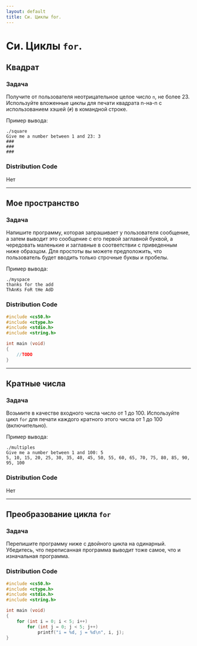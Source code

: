 ```yaml
---
layout: default
title: Си. Циклы for.
---
```


# Си. Циклы `for`.

## Квадрат

### Задача
Получите от пользователя неотрицательное целое число `n`, не более 23. Используйте вложенные циклы для печати квадрата n-на-n с использованием хэшей (`#`) в командной строке.

Пример вывода:
```
./square
Give me a number between 1 and 23: 3
###
###
###
```

### Distribution Code
Нет

***

## Мое пространство

### Задача
Напишите программу, которая запрашивает у пользователя сообщение, а затем выводит это сообщение с его первой заглавной буквой, a чередовать маленькие и заглавные в соответствии с приведенным ниже образцом. Для простоты вы можете предположить, что пользователь будет вводить только строчные буквы и пробелы.

Пример вывода:
```
./myspace
thanks for the add
ThAnKs FoR tHe AdD
```

### Distribution Code
```c
#include <cs50.h>
#include <ctype.h>
#include <stdio.h>
#include <string.h>

int main (void)
{
    //TODO
}
```

***

## Кратные числа

### Задача
Возьмите в качестве входного числа число от 1 до 100. Используйте цикл `for` для печати каждого кратного этого числа от 1 до 100 (включительно).

Пример вывода:
```
./multiples
Give me a number between 1 and 100: 5
5, 10, 15, 20, 25, 30, 35, 40, 45, 50, 55, 60, 65, 70, 75, 80, 85, 90, 95, 100
```

### Distribution Code
Нет

***

## Преобразование цикла `for`

### Задача
Перепишите программу ниже с двойного цикла на одинарный. Убедитесь, что переписанная программа выводит тоже самое, что и изначальная программа.

### Distribution Code
```c
#include <cs50.h>
#include <ctype.h>
#include <stdio.h>
#include <string.h>

int main (void)
{
    for (int i = 0; i < 5; i++)
        for (int j = 0; j < 5; j++)
            printf("i = %d, j = %d\n", i, j);
}
```